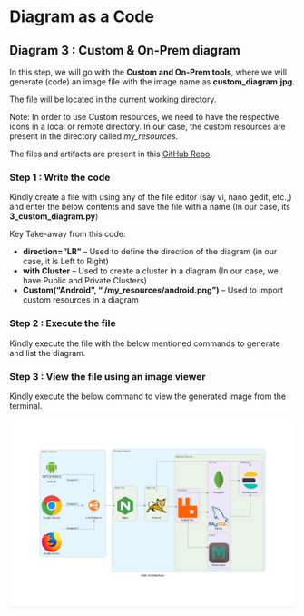 # Diagram as a Code

## Diagram 3 : Custom & On-Prem diagram

In this step, we will go with the **Custom and On-Prem tools**, where we will generate (code) an image file with the image name as **custom_diagram.jpg**.

The file will be located in the current working directory.

Note: In order to use Custom resources, we need to have the respective icons in a local or remote directory. In our case, the custom resources are present in the directory called *my_resources*.

The files and artifacts are present in this [GitHub Repo](https://github.com/SanthoshNC/Diagram-as-a-Code/tree/master/3_custom_diagram).

### Step 1 : Write the code

Kindly create a file with using any of the file editor (say vi, nano gedit, etc.,) and enter the below contents and save the file with a name (In our case, its **3_custom_diagram.py**)

<script src="https://gist.github.com/SanthoshNC/3da71b5ba53f102996b131d63fd2cbdf.js"></script>

Key Take-away from this code:

- **direction=”LR”** – Used to define the direction of the diagram (in our case, it is Left to Right)
- **with Cluster** – Used to create a cluster in a diagram (In our case, we have Public and Private Clusters)
- **Custom(“Android”, “./my_resources/android.png”)** – Used to import custom resources in a diagram


### Step 2 : Execute the file

Kindly execute the file with the below mentioned commands to generate and list the diagram.

<script src="https://gist.github.com/SanthoshNC/527fdc36281926720e404407ec484c50.js"></script>

### Step 3 : View the file using an image viewer

Kindly execute the below command to view the generated image from the terminal.

<script src="https://gist.github.com/SanthoshNC/c8615f6ba44843df690e1ecc9babb2ca.js"></script>

![custom_diagram.jpg](custom_diagram.jpg "custom_diagram.jpg")
